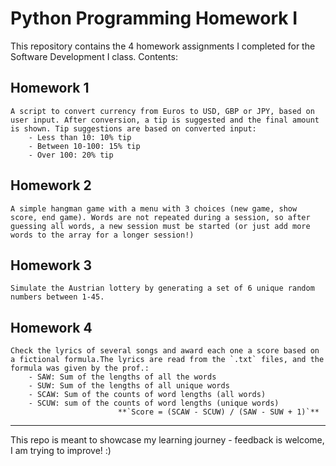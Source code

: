 # Python Programming Homework I
This repository contains the 4 homework assignments I completed for the Software Development I class. Contents:

## Homework 1
    A script to convert currency from Euros to USD, GBP or JPY, based on user input. After conversion, a tip is suggested and the final amount is shown. Tip suggestions are based on converted input:
        - Less than 10: 10% tip
        - Between 10-100: 15% tip
        - Over 100: 20% tip

## Homework 2
    A simple hangman game with a menu with 3 choices (new game, show score, end game). Words are not repeated during a session, so after guessing all words, a new session must be started (or just add more words to the array for a longer session!)

## Homework 3
    Simulate the Austrian lottery by generating a set of 6 unique random numbers between 1-45.
    
## Homework 4
    Check the lyrics of several songs and award each one a score based on a fictional formula.The lyrics are read from the `.txt` files, and the formula was given by the prof.:
        - SAW: Sum of the lengths of all the words
        - SUW: Sum of the lengths of all unique words
        - SCAW: Sum of the counts of word lengths (all words)
        - SCUW: sum of the counts of word lengths (unique words)
                            **`Score = (SCAW - SCUW) / (SAW - SUW + 1)`** 
---

This repo is meant to showcase my learning journey - feedback is welcome, I am trying to improve! :)
